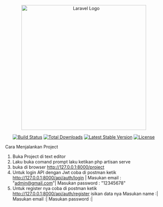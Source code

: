 <p align="center"><a href="https://laravel.com" target="_blank"><img src="https://raw.githubusercontent.com/laravel/art/master/logo-lockup/5%20SVG/2%20CMYK/1%20Full%20Color/laravel-logolockup-cmyk-red.svg" width="400" alt="Laravel Logo"></a></p>

<p align="center">
<a href="https://travis-ci.org/laravel/framework"><img src="https://travis-ci.org/laravel/framework.svg" alt="Build Status"></a>
<a href="https://packagist.org/packages/laravel/framework"><img src="https://img.shields.io/packagist/dt/laravel/framework" alt="Total Downloads"></a>
<a href="https://packagist.org/packages/laravel/framework"><img src="https://img.shields.io/packagist/v/laravel/framework" alt="Latest Stable Version"></a>
<a href="https://packagist.org/packages/laravel/framework"><img src="https://img.shields.io/packagist/l/laravel/framework" alt="License"></a>
</p>

Cara Menjalankan Project

1. Buka Project di text editor 
2. Laku buka comand prompt laku ketikan php artisan serve 
3. buka di browser http://127.0.0.1:8000/project
4. Untuk login API dengan Jwt coba di postman ketik http://127.0.0.1:8000/api/auth/login |
   Masukan email : "admin@gmail.com"|
   Masukan password : "12345678"
5. Untuk register nya  coba di postman ketik http://127.0.0.1:8000/api/auth/register
   isikan data nya
   Masukan name :|
   Masukan email :|
   Masukan password :|

